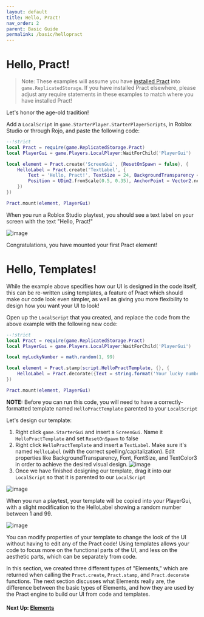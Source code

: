```yaml
---
layout: default
title: Hello, Pract!
nav_order: 2
parent: Basic Guide
permalink: /basic/hellopract
---
```


# Hello, Pract!

> Note: These examples will assume you have [installed Pract](../installation) into `game.ReplicatedStorage`. If you have installed Pract elsewhere, please adjust any require statements in these examples to match where you have installed Pract!

Let's honor the age-old tradition!

Add a `LocalScript` in `game.StarterPlayer.StarterPlayerScripts`, in Roblox Studio or through Rojo, and paste the following code:
```lua
--!strict
local Pract = require(game.ReplicatedStorage.Pract)
local PlayerGui = game.Players.LocalPlayer:WaitForChild('PlayerGui')

local element = Pract.create('ScreenGui', {ResetOnSpawn = false}, {
    HelloLabel = Pract.create('TextLabel', {
        Text = 'Hello, Pract!', TextSize = 24, BackgroundTransparency = 1,
        Position = UDim2.fromScale(0.5, 0.35), AnchorPoint = Vector2.new(0.5, 0.5)
    })
})

Pract.mount(element, PlayerGui)
```

When you run a Roblox Studio playtest, you should see a text label on your screen with the text "Hello, Pract!"

![image](https://user-images.githubusercontent.com/93293456/139168972-49572640-604f-4781-a6f8-ba8ef98509ac.png)

Congratulations, you have mounted your first Pract element!

# Hello, Templates!

While the example above specifies how our UI is designed in the code itself, this can be re-written using templates, a feature of Pract which should make our code look even simpler, as well as giving you more flexibility to design how you want your UI to look!

Open up the `LocalScript` that you created, and replace the code from the above example with the following new code:
```lua
--!strict
local Pract = require(game.ReplicatedStorage.Pract)
local PlayerGui = game.Players.LocalPlayer:WaitForChild('PlayerGui')

local myLuckyNumber = math.random(1, 99)

local element = Pract.stamp(script.HelloPractTemplate, {}, {
    HelloLabel = Pract.decorate({Text = string.format('Your lucky number is %d', myLuckyNumber)})
})

Pract.mount(element, PlayerGui)
```

**NOTE:** Before you can run this code, you will need to have a correctly-formatted template named `HelloPractTemplate` parented to your `LocalScript`

Let's design our template:
1. Right click `game.StarterGui` and insert a `ScreenGui`. Name it `HelloPractTemplate` and set `ResetOnSpawn` to false 
2. Right click `HelloPractTemplate` and insert a `TextLabel`. Make sure it's named `HelloLabel` (with the correct spelling/capitalization). Edit properties like BackgroundTransparency, Font, FontSize, and TextColor3 in order to achieve the desired visual design.
![image](https://i.imgur.com/EkuU0vz.png)
3. Once we have finished designing our template, drag it into our `LocalScript` so that it is parented to our `LocalScript`

![image](https://i.imgur.com/SlC39QO.png)

When you run a playtest, your template will be copied into your PlayerGui, with a slight modification to the HelloLabel showing a random number between 1 and 99.

![image](https://i.imgur.com/8HJQpqP.png)

You can modify properties of your template to change the look of the UI without having to edit any of the Pract code! Using templates allows your code to focus more on the functional parts of the UI, and less on the aesthetic parts, which can be separately from code.

In this section, we created three different types of "Elements," which are returned when calling the `Pract.create`, `Pract.stamp`, and `Pract.decorate` functions. The next section discusses what Elements really are, the difference between the basic types of Elements, and how they are used by the Pract engine to build our UI from code and templates.

#### Next Up: [Elements](elements)